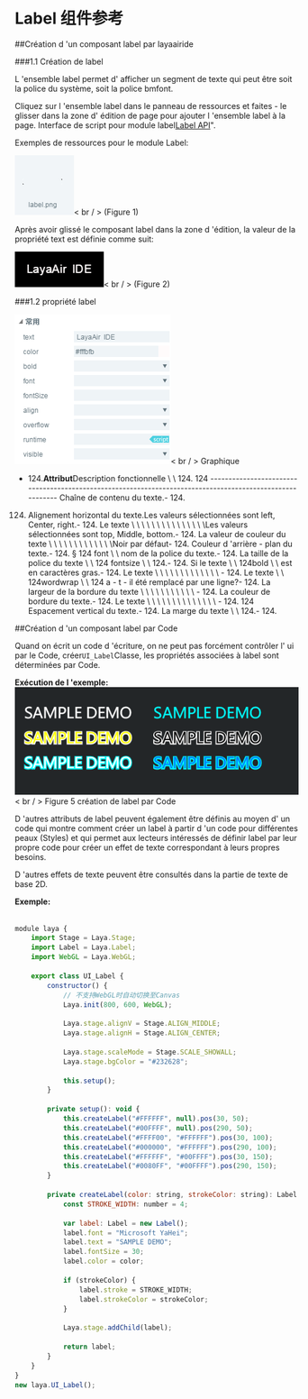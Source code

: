 # Label 组件参考



##Création d 'un composant label par layaairide

###1.1 Création de label

L 'ensemble label permet d' afficher un segment de texte qui peut être soit la police du système, soit la police bmfont.

Cliquez sur l 'ensemble label dans le panneau de ressources et faites - le glisser dans la zone d' édition de page pour ajouter l 'ensemble label à la page.
Interface de script pour module label[Label API](http://layaair.ldc.layabox.com/api/index.html?category=Core&class=laya.ui.Label)".

Exemples de ressources pour le module Label:

​![图片0.png](img/1.png)< br / >
(Figure 1)

Après avoir glissé le composant label dans la zone d 'édition, la valeur de la propriété text est définie comme suit:

​![图片0.png](img/2.png)< br / >
(Figure 2)



 

 



###1.2 propriété label

​![图片0.png](img/3.png)< br / >
Graphique

- 124.**Attribut**Description fonctionnelle \ \ 124.
124 ----------------------------------------------------------------------------------------------------------
Chaîne de contenu du texte.- 124.
124. Alignement horizontal du texte.Les valeurs sélectionnées sont left, Center, right.- 124.
Le texte \ \ \ \ \ \ \ \ \ \ \ \ \ \ \Les valeurs sélectionnées sont top, Middle, bottom.- 124.
La valeur de couleur du texte \ \ \ \ \ \ \ \ \ \ \ \ \Noir par défaut- 124.
Couleur d 'arrière - plan du texte.- 124.
§ 124 font \ \ nom de la police du texte.- 124.
La taille de la police du texte \ \ 124 fontsize \ \ 124.- 124.
Si le texte \ \ 124bold \ \ est en caractères gras.- 124.
Le texte \ \ \ \ \ \ \ \ \ \ \ \ \ \- 124.
Le texte \ \ 124wordwrap \ \ 124 a - t - il été remplacé par une ligne?- 124.
La largeur de la bordure du texte \ \ \ \ \ \ \ \ \ \ \ \- 124.
La couleur de bordure du texte.- 124.
Le texte \ \ \ \ \ \ \ \ \ \ \ \ \ \ \- 124.
124 Espacement vertical du texte.- 124.
La marge du texte \ \ 124.- 124.



 



##Création d 'un composant label par Code

Quand on écrit un code d 'écriture, on ne peut pas forcément contrôler l' ui par le Code, créer`UI_Label`Classe, les propriétés associées à label sont déterminées par Code.

**Exécution de l 'exemple:**
​![5](img/4.png)< br / >
Figure 5 création de label par Code

D 'autres attributs de label peuvent également être définis au moyen d' un code qui montre comment créer un label à partir d 'un code pour différentes peaux (Styles) et qui permet aux lecteurs intéressés de définir label par leur propre code pour créer un effet de texte correspondant à leurs propres besoins.

D 'autres effets de texte peuvent être consultés dans la partie de texte de base 2D.

**Exemple:**


```javascript

module laya {
	import Stage = Laya.Stage;
	import Label = Laya.Label;
	import WebGL = Laya.WebGL;

	export class UI_Label {
		constructor() {
			// 不支持WebGL时自动切换至Canvas
			Laya.init(800, 600, WebGL);

			Laya.stage.alignV = Stage.ALIGN_MIDDLE;
			Laya.stage.alignH = Stage.ALIGN_CENTER;

			Laya.stage.scaleMode = Stage.SCALE_SHOWALL;
			Laya.stage.bgColor = "#232628";

			this.setup();
		}

		private setup(): void {
			this.createLabel("#FFFFFF", null).pos(30, 50);
			this.createLabel("#00FFFF", null).pos(290, 50);
			this.createLabel("#FFFF00", "#FFFFFF").pos(30, 100);
			this.createLabel("#000000", "#FFFFFF").pos(290, 100);
			this.createLabel("#FFFFFF", "#00FFFF").pos(30, 150);
			this.createLabel("#0080FF", "#00FFFF").pos(290, 150);
		}

		private createLabel(color: string, strokeColor: string): Label {
			const STROKE_WIDTH: number = 4;

			var label: Label = new Label();
			label.font = "Microsoft YaHei";
			label.text = "SAMPLE DEMO";
			label.fontSize = 30;
			label.color = color;

			if (strokeColor) {
				label.stroke = STROKE_WIDTH;
				label.strokeColor = strokeColor;
			}

			Laya.stage.addChild(label);

			return label;
		}
	}
}
new laya.UI_Label();
```








 	